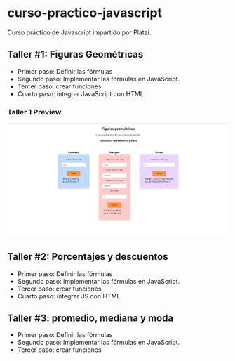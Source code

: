# curso-practico-javascript
Curso práctico de Javascript impartido por Platzi. 

## Taller #1: Figuras Geométricas ##

- Primer paso: Definir las fórmulas
- Segundo paso: Implementar las fórmulas en JavaScript. 
- Tercer paso: crear funciones 
- Cuarto paso: integrar JavaScript con HTML. 

### Taller 1 Preview ###
![Taller 1](./taller1/taller1.png)

## Taller #2: Porcentajes y descuentos ##

- Primer paso: Definir las fórmulas
- Segundo paso: Implementar las fórmulas en JavaScript. 
- Tercer paso: crear funciones 
- Cuarto paso: integrar JS con HTML. 

## Taller #3: promedio, mediana y moda ##

- Primer paso: Definir las fórmulas
- Segundo paso: Implementar las fórmulas en JavaScript. 
- Tercer paso: crear funciones